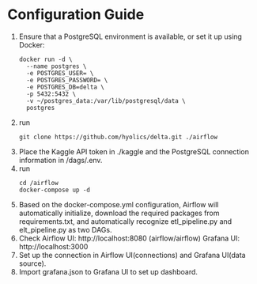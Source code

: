 # Configuration Guide
1. Ensure that a PostgreSQL environment is available, or set it up using Docker:
    ```
    docker run -d \
      --name postgres \
      -e POSTGRES_USER= \
      -e POSTGRES_PASSWORD= \
      -e POSTGRES_DB=delta \
      -p 5432:5432 \
      -v ~/postgres_data:/var/lib/postgresql/data \
      postgres
    ```
2. run
   ```
   git clone https://github.com/hyolics/delta.git ./airflow
   ```
3. Place the Kaggle API token in ./kaggle and the PostgreSQL connection information in /dags/.env.
4. run
   ```
   cd /airflow
   docker-compose up -d
   ```
5. Based on the docker-compose.yml configuration, Airflow will automatically initialize, download the required packages from requirements.txt, and automatically recognize etl_pipeline.py and elt_pipeline.py as two DAGs.
6. Check Airflow UI: http://localhost:8080 (airflow/airflow)
         Grafana UI: http://localhost:3000
7. Set up the connection in Airflow UI(connections) and Grafana UI(data source).
8. Import grafana.json to Grafana UI to set up dashboard.

